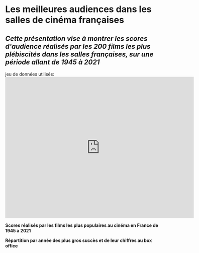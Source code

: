 <meta http-equiv='cache-control' content='no-cache'> 
<meta http-equiv='expires' content='0'> 
<meta http-equiv='pragma' content='no-cache'>

# Les meilleures audiences dans les salles de cinéma françaises
## *Cette présentation vise à montrer les scores d'audience réalisés par les 200 films les plus plébiscités dans les salles françaises, sur une période allant de 1945 à 2021*

jeu de données utilisés: <iframe src="http://www.cnc.fr/c/document_library/get_file?uuid=93432759-5943-4250-8d29-f493cfd954cd&groupId=18" width="600" height="450" frameborder="0"></iframe> 

**Scores réalisés par les films les plus populaires au cinéma en France de 1945 à 2021**
  <script src="https://public.flourish.studio/visualisation/12691863/"></script> 

**Répartition par année des plus gros succès et de leur chiffres au box office**
  <script src="https://public.flourish.studio/visualisation/12692271/"></script>

             

